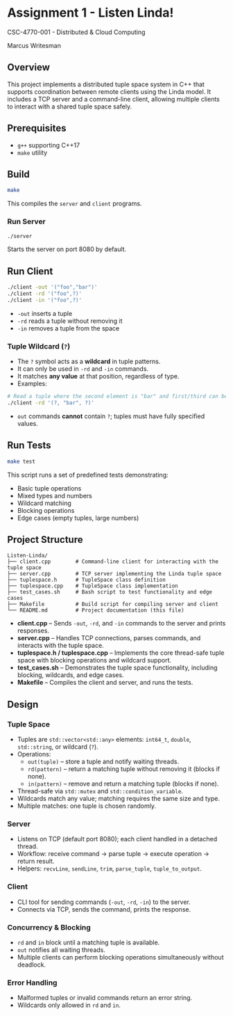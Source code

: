 # Assignment 1 - Listen Linda!

CSC-4770-001 - Distributed & Cloud Computing

Marcus Writesman

## Overview

This project implements a distributed tuple space system in C++ that supports coordination between remote clients using the Linda model. It includes a TCP server and a command-line client, allowing multiple clients to interact with a shared tuple space safely.

## Prerequisites

- `g++` supporting C++17
- `make` utility

## Build

```bash
make
```

This compiles the `server` and `client` programs.

### Run Server

```bash
./server
```

Starts the server on port 8080 by default.

## Run Client

```bash
./client -out '("foo","bar")'
./client -rd '("foo",?)'
./client -in '("foo",?)'
```

- `-out` inserts a tuple
- `-rd` reads a tuple without removing it
- `-in` removes a tuple from the space

### Tuple Wildcard (`?`)

- The `?` symbol acts as a **wildcard** in tuple patterns.
- It can only be used in `-rd` and `-in` commands.
- It matches **any value** at that position, regardless of type.
- Examples:

```bash
# Read a tuple where the second element is "bar" and first/third can be anything
./client -rd '(?, "bar", ?)'
```

- `out` commands **cannot** contain `?`; tuples must have fully specified values.

## Run Tests

```bash
make test
```

This script runs a set of predefined tests demonstrating:

- Basic tuple operations
- Mixed types and numbers
- Wildcard matching
- Blocking operations
- Edge cases (empty tuples, large numbers)

## Project Structure

```text
Listen-Linda/
├── client.cpp        # Command-line client for interacting with the tuple space
├── server.cpp        # TCP server implementing the Linda tuple space
├── tuplespace.h      # TupleSpace class definition
├── tuplespace.cpp    # TupleSpace class implementation
├── test_cases.sh     # Bash script to test functionality and edge cases
├── Makefile          # Build script for compiling server and client
└── README.md         # Project documentation (this file)
```

- **client.cpp** – Sends `-out`, `-rd`, and `-in` commands to the server and prints responses.
- **server.cpp** – Handles TCP connections, parses commands, and interacts with the tuple space.
- **tuplespace.h / tuplespace.cpp** – Implements the core thread-safe tuple space with blocking operations and wildcard support.
- **test_cases.sh** – Demonstrates the tuple space functionality, including blocking, wildcards, and edge cases.
- **Makefile** – Compiles the client and server, and runs the tests.

## Design

### Tuple Space

- Tuples are `std::vector<std::any>` elements: `int64_t`, `double`, `std::string`, or wildcard (`?`).
- Operations:  
  - `out(tuple)` – store a tuple and notify waiting threads.
  - `rd(pattern)` – return a matching tuple without removing it (blocks if none).
  - `in(pattern)` – remove and return a matching tuple (blocks if none).
- Thread-safe via `std::mutex` and `std::condition_variable`.
- Wildcards match any value; matching requires the same size and type.
- Multiple matches: one tuple is chosen randomly.

### Server

- Listens on TCP (default port 8080); each client handled in a detached thread.
- Workflow: receive command → parse tuple → execute operation → return result.
- Helpers: `recvLine`, `sendLine`, `trim`, `parse_tuple`, `tuple_to_output`.

### Client

- CLI tool for sending commands (`-out`, `-rd`, `-in`) to the server.
- Connects via TCP, sends the command, prints the response.

### Concurrency & Blocking

- `rd` and `in` block until a matching tuple is available.
- `out` notifies all waiting threads.
- Multiple clients can perform blocking operations simultaneously without deadlock.

### Error Handling

- Malformed tuples or invalid commands return an error string.
- Wildcards only allowed in `rd` and `in`.
